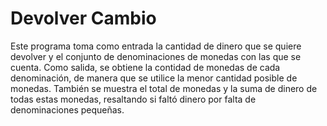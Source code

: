 # Devolver Cambio

Este programa toma como entrada la cantidad de dinero que se quiere devolver y el conjunto de denominaciones de monedas con las que se cuenta. Como salida, se obtiene la contidad de monedas de cada denominación, de manera que se utilice la menor cantidad posible de monedas. También se muestra el total de monedas y la suma de dinero de todas estas monedas, resaltando si faltó dinero por falta de denominaciones pequeñas. 
